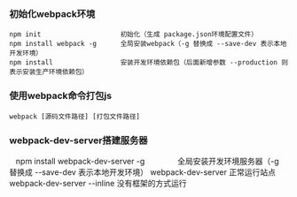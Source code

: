 
### 初始化webpack环境
    npm init                    初始化（生成 package.json环境配置文件）
    npm install webpack -g      全局安装webpack（-g 替换成 --save-dev 表示本地开发环境）
    npm install                 安装开发环境依赖包（后面新增参数 --production 则表示安装生产环境依赖包）
    
### 使用webpack命令打包js
    webpack [源码文件路径] [打包文件路径]

### webpack-dev-server搭建服务器
    npm install webpack-dev-server -g               全局安装开发环境服务器（-g 替换成 --save-dev 表示本地开发环境）
    webpack-dev-server                              正常运行站点
    webpack-dev-server --inline                     没有框架的方式运行
